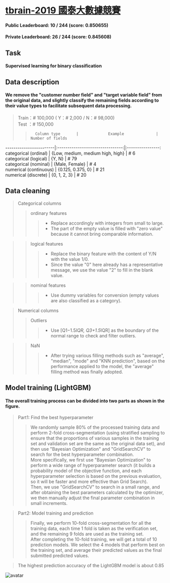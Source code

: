 # [tbrain-2019 國泰大數據競賽](https://tbrain.trendmicro.com.tw/Competitions/Details/7)
#### Public Leaderboard:  10 / 244 (score: 0.850655)  
#### Private Leaderboard: 26 / 244 (score: 0.845608)


## Task
#### Supervised learning for binary classification


## Data description
#### We remove the "customer number field" and "target variable field" from the original data, and slightly classify the remaining fields according to their value types to facilitate subsequent data processing.

> Train：# 100,000 ( Y：# 2,000 / N：# 98,000)  
> Test ：# 150,000
>>       Column type       |             Example              | Number of fields  
   ------------------------|:--------------------------------:|:----------------:  
    categorical (ordinal)  | {Low, medium, medium high, high} |        #  6  
    categorical (logical)  | {Y, N}                           |        # 79  
    categorical (nominal)  | {Male, Female}                   |        #  4  
    numerical (continuous) | {0.125, 0.375, 0}                |        # 21  
    numerical (discrete)   | {0, 1, 2, 3}                     |        # 20  


## Data cleaning
> Categorical columns
>> ordinary features  
>>> * Replace accordingly with integers from small to large.  
>>> * The part of the empty value is filled with "zero value" because it cannot bring comparable information.  

>> logical features  
>>> * Replace the binary feature with the content of Y/N with the value 1/0.  
>>> * Since the value "0" here already has a representative message, we use the value "2" to fill in the blank value.  

>> nominal features  
>>> * Use dummy variables for conversion (empty values are also classified as a category).  

> Numerical columns  
>> Outliers  
>>> * Use [Q1−1.5*IQR, Q3+1.5*IQR] as the boundary of the normal range to check and filter outliers.  

>> NaN  
>>> * After trying various filling methods such as "average", "median", "mode" and "KNN prediction", based on the performance applied to the model, the "average" filling method was finally adopted.  


## Model training (LightGBM)
#### The overall training process can be divided into two parts as shown in the figure.
> Part1: Find the best hyperparameter  
>> We randomly sample 80% of the processed training data and perform 2-fold cross-segmentation (using stratified sampling to ensure that the proportions of various samples in the training set and validation set are the same as the original data set), and then use "Bayesian Optimization" and "GridSearchCV" to search for the best hyperparameter combination.  
>> More specifically, we first use "Bayesian Optimization" to perform a wide range of hyperparameter search (it builds a probability model of the objective function, and each hyperparameter selection is based on the previous evaluation, so it will be faster and more effective than Grid Search).  
>> Then, we use "GridSearchCV" to search in a small range, and after obtaining the best parameters calculated by the optimizer, we then manually adjust the final parameter combination in small increments.  

> Part2: Model training and prediction  
>> Finally, we perform 10-fold cross-segmentation for all the training data, each time 1 fold is taken as the verification set, and the remaining 9 folds are used as the training set.  
>> After completing the 10-fold training, we will get a total of 10 prediction models. We select the 4 models that perform best on the training set, and average their predicted values as the final submitted predicted values.  

> The highest prediction accuracy of the LightGBM model is about 0.85  

![avatar](C:\Users\doggy\Desktop\履歷範本\tbrain-LightGBM.png)

